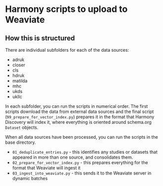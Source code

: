 # Harmony scripts to upload to Weaviate

## How this is structured

There are individual subfolders for each of the data sources:

* adruk 
* closer
* cls
* hdruk
* matilda
* mhc
* ukds
* ukllc

In each subfolder, you can run the scripts in numerical order. The first scripts download the data from external data sources and the final script (`99_prepare_for_vector_index.py`) prepares it in the format that Harmony Discovery will index it, where everything is oriented around schema.org `Dataset` objects.

When all data sources have been processed, you can run the scripts in the base directory.

* `01_deduplicate_entries.py` - this identifies any studies or datasets that appeared in more than one source, and consolidates them.
* `02_prepare_for_vector_index.py` - this prepares everything for the format that Weaviate will ingest it
* `03_ingest_into_weaviate.py` - this sends it to the Weaviate server in dynamic batches